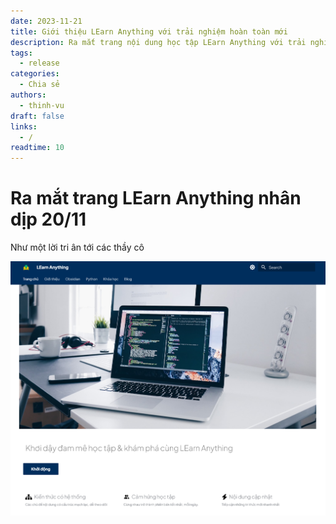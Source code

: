 ```yaml
---
date: 2023-11-21
title: Giới thiệu LEarn Anything với trải nghiệm hoàn toàn mới
description: Ra mắt trang nội dung học tập LEarn Anything với trải nghiệm hoàn toàn mới.
tags:
  - release
categories:
  - Chia sẻ
authors:
  - thinh-vu
draft: false
links:
  - /
readtime: 10
---
```

# Ra mắt trang LEarn Anything nhân dịp 20/11

Như một lời tri ân tới các thầy cô

![](../../assets/images/screenshot-homepage-learn-anything.png)

<!-- more -->